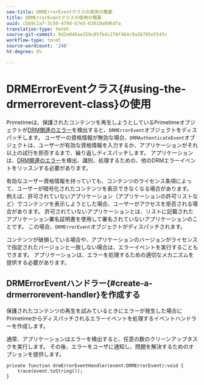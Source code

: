 ```yaml
---
seo-title: DRMErrorEventクラスの使用の概要
title: DRMErrorEventクラスの使用の概要
uuid: cbb9c1a7-3c50-479d-b7e5-63010a696dfa
translation-type: tm+mt
source-git-commit: 9d2e046ae259c05fb4c278f464c9a26795e554fc
workflow-type: tm+mt
source-wordcount: '248'
ht-degree: 0%

---
```



# DRMErrorEventクラス{#using-the-drmerrorevent-class}の使用

Primetimeは、保護されたコンテンツを再生しようとしているPrimetimeオブジェクトが[DRM関連のエラー](https://help.adobe.com/en_US/primetime/drm/index.html#reference-DRM_Client_Error_Messages)を検出すると、`DRMErrorEvent`オブジェクトをディスパッチします。 ユーザーの資格情報が無効な場合、`DRMAuthenticateEvent`オブジェクトは、ユーザーが有効な資格情報を入力するか、アプリケーションがそれ以上の試行を拒否するまで、繰り返しディスパッチします。 アプリケーションは、[DRM関連のエラー](https://help.adobe.com/en_US/primetime/drm/index.html#reference-DRM_Client_Error_Messages)を検出、識別、処理するための、他のDRMエラーイベントをリッスンする必要があります。

有効なユーザー資格情報を持っていても、コンテンツのライセンス条項によって、ユーザーが暗号化されたコンテンツを表示できなくなる場合があります。 例えば、許可されていないアプリケーション（アプリケーションの許可リストなど）でコンテンツを表示しようとした場合、ユーザーがアクセスを拒否される場合があります。 許可されていないアプリケーションとは、リストに記載されたアプリケーション署名証明書を使用して署名されていないアプリケーションのことです。 この場合、`DRMErrorEvent`オブジェクトがディスパッチされます。

コンテンツが破損している場合や、アプリケーションのバージョンがライセンスで指定されたバージョンと一致しない場合は、エラーイベントを実行することもできます。 アプリケーションは、エラーを処理するための適切なメカニズムを提供する必要があります。

## DRMErrorEventハンドラー{#create-a-drmerrorevent-handler}を作成する

保護されたコンテンツの再生を試みているときにエラーが発生した場合にPrimetimeからディスパッチされるエラーイベントを処理するイベントハンドラーを作成します。

通常、アプリケーションはエラーを検出すると、任意の数のクリーンアップタスクを実行します。 その後、エラーをユーザに通知し、問題を解決するためのオプションを提供します。

```
private function drmErrorEventHandler(event:DRMErrorEvent):void {  
    trace(event.toString());  
} 
```
